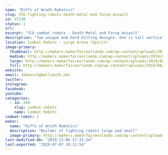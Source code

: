 ```yaml
---
name: "Riffs of Wrath Robotics"
slug: 3lb-fighting-robots-death-metal-and-faruq-assault
id: 37138
status: 1
url: 
excerpt: "3lb combat robots - Death Metal and Faruq Assault"
description: "Two unique and hard hitting designs. One is tall vertical spinner with a 12\" diameter blade and the second bot a weapon which has 2/3 of the total mass spinning."
location: Combat Robots - Large Arena (Spirit)
image-primary:
  thumbnail: http://makers.makerfaireorlando.com/wp-content/uploads/2019/08/death_metal_pic2-1-150x150.jpg
  medium: http://makers.makerfaireorlando.com/wp-content/uploads/2019/08/death_metal_pic2-1-272x300.jpg
  large: http://makers.makerfaireorlando.com/wp-content/uploads/2019/08/death_metal_pic2-1-929x1024.jpg
  full: http://makers.makerfaireorlando.com/wp-content/uploads/2019/08/death_metal_pic2-1.jpg
website: 
email: skbuesch@bellsouth.net
twitter: 
instagram: 
facebook: 
youtube: 
categories:
  - id: 284
    slug: combat-robots
    name: Combat Robots
combat-robot: 1
maker:
  name: "Riffs of Wrath Robotics"
  description: "Builder of fighting robots large and small"
  image-primary: http://makers.makerfaireorlando.com/wp-content/uploads/2019/08/death_metal_pic2-929x1024.jpg
last-modified-db: "2019-11-06 17:31:24"
last-exported: "2020-07-07 19:11:54"
---
```

